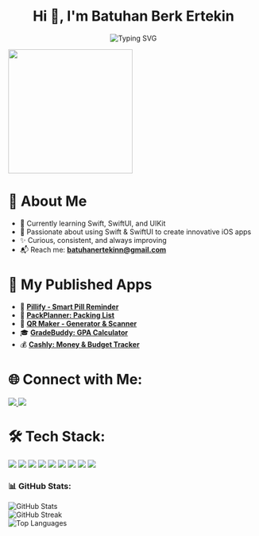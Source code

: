 <h1 align="center">Hi 👋, I'm Batuhan Berk Ertekin</h1>

<p align="center">
  <img src="https://readme-typing-svg.demolab.com?font=Fira+Code&size=28&duration=3000&pause=500&center=true&vCenter=true&width=435&color=FF0000&lines=%e2%9c%a8+Batuhan+Berk+Ertekin+%e2%9c%a8;%f0%9f%93%9a+iOS+Developer+%f0%9f%92%bb;Welcome+To+My+Profile+%f0%9f%91%80" alt="Typing SVG" />
</p>

<p align="left">
  <img src="https://i.giphy.com/media/v1.Y2lkPTc5MGI3NjExbHM0N2RsczU2bncxNHp2a3Z3cmZoN2dpZTdieTh4aGVxbmFncmFkMCZlcD12MV9pbnRlcm5hbF9naWZfYnlfaWQmY3Q9Zw/h1KoXHp1VXUqCmVUUr/giphy.gif" width="250" />
</p>

<h1

### 🌟 About Me
- 📱 Currently learning Swift, SwiftUI, and UIKit
- 🧠 Passionate about using Swift & SwiftUI to create innovative iOS apps
- ✨ Curious, consistent, and always improving
- 📬 Reach me: **batuhanertekinn@gmail.com**

</h1>

<h1

### 🚀 My Published Apps


- 💊 [**Pillify - Smart Pill Reminder**](https://apps.apple.com/tr/app/pillify-smart-pill-reminder/id6743117036)  
- 🎒 [**PackPlanner: Packing List**](https://apps.apple.com/tr/app/packplanner-packing-list/id6737191058)  
- 🔲 [**QR Maker - Generator & Scanner**](https://apps.apple.com/tr/app/qr-maker-generator-scanner/id6740208990)  
- 🎓 [**GradeBuddy: GPA Calculator**](https://apps.apple.com/tr/app/gradebuddy-gpa-calculator/id6736883210)  
- 💰 [**Cashly: Money & Budget Tracker**](https://apps.apple.com/tr/app/cashly-money-budget-tracker/id6744645070)  

</h1>

<h1

### 🌐 Connect with Me:

<p align="left">
  <a href="https://linkedin.com/in/batuhanberkertekin" target="_blank">
    <img src="https://img.shields.io/badge/LinkedIn-%230077B5.svg?style=for-the-badge&logo=linkedin&logoColor=white"/>
  </a>
  <a href="https://instagram.com/berk.btuhan" target="_blank">
    <img src="https://img.shields.io/badge/Instagram-%23E4405F.svg?style=for-the-badge&logo=Instagram&logoColor=white"/>
  </a>
</p>

</h1>

<h1

### 🛠️ Tech Stack:

<p align="left">
  <img src="https://img.shields.io/badge/Swift-F54A2A?style=for-the-badge&logo=swift&logoColor=white" />
  <img src="https://img.shields.io/badge/Flutter-02569B?style=for-the-badge&logo=flutter&logoColor=white" />
  <img src="https://img.shields.io/badge/Firebase-FFCA28?style=for-the-badge&logo=firebase&logoColor=black" />
  <img src="https://img.shields.io/badge/Supabase-3ECF8E?style=for-the-badge&logo=supabase&logoColor=white" />
  <img src="https://img.shields.io/badge/Java-ED8B00?style=for-the-badge&logo=openjdk&logoColor=white" />
  <img src="https://img.shields.io/badge/Git-F05033?style=for-the-badge&logo=git&logoColor=white" />
  <img src="https://img.shields.io/badge/GitHub-121011?style=for-the-badge&logo=github&logoColor=white" />
  <img src="https://img.shields.io/badge/Postman-FF6C37?style=for-the-badge&logo=postman&logoColor=white" />
  <img src="https://img.shields.io/badge/Figma-F24E1E?style=for-the-badge&logo=figma&logoColor=white" />
</p>

</h1>

### 📊 GitHub Stats:

<p align="left">
  <img src="https://github-readme-stats.vercel.app/api?username=ertekinbatuhan&theme=radical&show_icons=true&hide_border=false" alt="GitHub Stats" />
  <br/>
  <img src="https://github-readme-streak-stats.herokuapp.com/?user=ertekinbatuhan&theme=radical&hide_border=false" alt="GitHub Streak" />
  <br/>
  <img src="https://github-readme-stats.vercel.app/api/top-langs/?username=ertekinbatuhan&theme=radical&layout=compact&hide_border=false" alt="Top Languages" />
</p>


<!-- README proudly crafted by Batuhan Berk Ertekin with ❤️ -->
